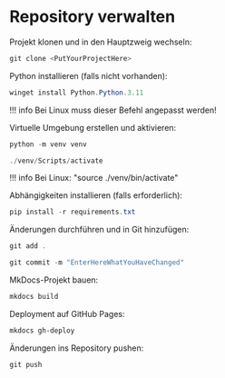 # Repository verwalten

Projekt klonen und in den Hauptzweig wechseln:

```powershell
git clone <PutYourProjectHere>
```

Python installieren (falls nicht vorhanden):

```powershell
winget install Python.Python.3.11
```

!!! info
    Bei Linux muss dieser Befehl angepasst werden!

Virtuelle Umgebung erstellen und aktivieren:

```powershell
python -m venv venv
```

```powershell
./venv/Scripts/activate
```

!!! info
    Bei Linux: "source ./venv/bin/activate"

Abhängigkeiten installieren (falls erforderlich):

```powershell
pip install -r requirements.txt
```

Änderungen durchführen und in Git hinzufügen:

```powershell
git add .
```

```powershell
git commit -m "EnterHereWhatYouHaveChanged"
```

MkDocs-Projekt bauen:

```powershell
mkdocs build
```

Deployment auf GitHub Pages:

```powershell
mkdocs gh-deploy
```

Änderungen ins Repository pushen:

```powershell
git push
```
